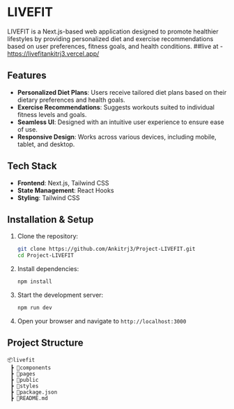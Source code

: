 # LIVEFIT

LIVEFIT is a Next.js-based web application designed to promote healthier lifestyles by providing personalized diet and exercise recommendations based on user preferences, fitness goals, and health conditions.
##live at - https://livefitankitrj3.vercel.app/
## Features

- **Personalized Diet Plans**: Users receive tailored diet plans based on their dietary preferences and health goals.
- **Exercise Recommendations**: Suggests workouts suited to individual fitness levels and goals.
- **Seamless UI**: Designed with an intuitive user experience to ensure ease of use.
- **Responsive Design**: Works across various devices, including mobile, tablet, and desktop.

## Tech Stack

- **Frontend**: Next.js, Tailwind CSS
- **State Management**: React Hooks
- **Styling**: Tailwind CSS

## Installation & Setup

1. Clone the repository:
   ```sh
   git clone https://github.com/Ankitrj3/Project-LIVEFIT.git
   cd Project-LIVEFIT

   ```
2. Install dependencies:
   ```sh
   npm install
   ```
3. Start the development server:
   ```sh
   npm run dev
   ```
4. Open your browser and navigate to `http://localhost:3000`

## Project Structure
```
📦livefit
 ┣ 📂components
 ┣ 📂pages
 ┣ 📂public
 ┣ 📂styles
 ┣ 📜package.json
 ┣ 📜README.md
```

